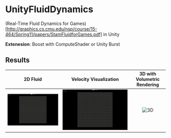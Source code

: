 # UnityFluidDynamics

(Real-Time Fluid Dynamics for Games)[http://graphics.cs.cmu.edu/nsp/course/15-464/Spring11/papers/StamFluidforGames.pdf]  in Unity

**Extenesion**: Boost with ComputeShader or Unity Burst

## Results

|        2D Fluid        |              Velocity Visualization              | 3D with Volumetric Rendering |
| :--------------------: | :----------------------------------------------: | :--------------------------: |
| ![2D](./Result/2D.gif) | ![2D-vector-field](./Result/2D-vector-field.gif) |    ![3D](./Result/3D.gif)    |

